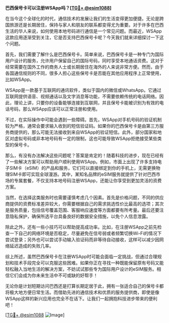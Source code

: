 **巴西保号卡可以注册WSApp吗？[[TG💪+ @esim1088](https://t.me/s/esim1088)]**

在当今这个全球化的时代，通信技术的发展让我们的生活变得更加便捷。无论是跨国旅游还是长期居住，保持与家人和朋友的联系都变得尤为重要。对于许多在巴西生活的华人来说，如何使用本地号码进行通信是一个常见问题。而最近，WSApp这款应用逐渐受到关注，它是否支持巴西保号卡呢？今天我们就来详细探讨一下这个问题。

首先，我们需要了解什么是巴西保号卡。简单来说，巴西保号卡是一种专门为国际用户设计的服务，允许用户保留自己的国际号码，同时享受本地通话资费。这对于经常需要在国外工作的商务人士或长期居住在海外的人来说非常方便。然而，由于各国通信规则的不同，很多人担心这些保号卡是否能在其他应用程序上正常使用，比如WSApp。

WSApp是一款基于互联网的通讯软件，类似于国内的微信或WhatsApp。它通过互联网提供语音、视频通话以及文字消息等功能，不需要依赖传统的电话网络。因此，理论上讲，只要你的设备能够连接到互联网，并且保号卡能被识别为有效的电话号码，那么WSApp应该可以正常注册和使用。

不过，在实际操作中可能会遇到一些障碍。首先，WSApp对手机号码的验证机制较为严格，通常会要求输入收到的短信验证码。如果你的巴西保号卡是由第三方服务商提供的，那么可能无法接收到来自WSApp的验证短信。此外，部分国家和地区对虚拟号码或非本地号码有一定的限制，这也可能导致WSApp拒绝接受某些类型的保号卡。

那么，有没有办法解决这些问题呢？答案是肯定的！随着科技的进步，现在已经有了一些解决方案可以帮助用户顺利使用WSApp。例如，市面上出现了许多支持电子SIM卡（eSIM）的产品和服务，它们可以直接绑定到你的手机上，无需更换物理SIM卡即可实现全球漫游。其中，某知名品牌的eSIM服务就提供了针对巴西市场的专属套餐，不仅支持本地号码注册WSApp，还能让你享受到更加灵活的资费方案。

当然，在选择这类服务时也需要谨慎考虑几个因素。首先是价格问题，不同的供应商提供的资费标准差异较大，你需要根据自己的需求挑选性价比最高的选项；其次是服务质量，包括信号覆盖范围、客服响应速度等方面都要有所考量。最后还要注意隐私保护，确保所选平台具备良好的数据安全措施，以免个人信息泄露。

除此之外，还有一些小技巧可以帮助提高成功率。比如，在注册WSApp之前先检查一下自己的网络环境是否稳定，尽量避免在信号弱或者频繁切换Wi-Fi的情况下尝试登录；另外也可以尝试手动输入验证码而非等待自动接收，这样可以减少因网络延迟造成的失败几率。

综上所述，虽然巴西保号卡在注册WSApp时可能会面临一定挑战，但通过合理规划和技术手段完全可以克服这些困难。如果你正在寻找一种既能保留原有号码又能轻松融入当地生活的解决方案，不妨试试那些专为国际用户设计的eSIM服务。相信它们会成为你未来生活中不可或缺的好帮手！

无论你是计划短期访问巴西还是打算长期定居于此，拥有一张适合自己的保号卡都将极大地方便日常生活。而借助先进的通信技术和优质的服务提供商，即使是像WSApp这样的新兴应用也完全不在话下。让我们一起拥抱科技进步带来的便利吧！

[[TG💪+ @esim1088](https://t.me/s/esim1088) ![Image](https://i.postimg.cc/4NQfJmqS/Snipaste-2025-05-13-00-14-12.png)]